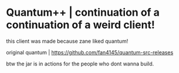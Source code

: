 # Quantum++ | continuation of a continuation of a weird client!

this client was made because zane liked quantum!


original quantum | https://github.com/fan4145/quantum-src-releases

btw the jar is in actions for the people who dont wanna build.
